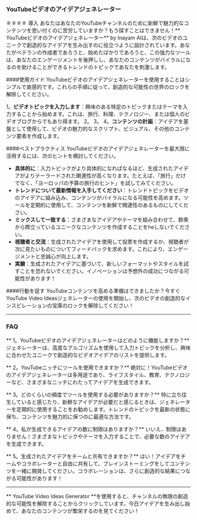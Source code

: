 ### YouTubeビデオのアイデアジェネレーター

＃＃＃＃ 導入
あなたはあなたのYouTubeチャンネルのために新鮮で魅力的なコンテンツを思い付くのに苦労していますか？もう探すことはできません！** YouTubeビデオのアイデアジェネレーター** by Inayam AIは、次のビデオのユニークで創造的なアイデアを生み出すのに役立つように設計されています。あなたがベテランの作成者であろうと、始めたばかりであろうと、この強力なツールは、あなたのエンゲージメントを後押しし、あなたのコンテンツがバイラルになるのを助けることができるトレンドのトピックであなたを刺激します。

####使用ガイド
YouTubeビデオのアイデアジェネレーターを使用することはシンプルで直感的です。これらの手順に従って、創造的な可能性の世界のロックを解除してください。

1。**ビデオトピックを入力します**：興味のある特定のトピックまたはテーマを入力することから始めます。これは、旅行、料理、テクノロジー、または個人のビデオブログからでもあり得ます。
2。
3。
4。**コンテンツの計画**：アイデアを基盤として使用して、ビデオの魅力的なスクリプト、ビジュアル、その他のコンテンツ要素を作成します。

####ベストプラクティス
YouTubeビデオのアイデアジェネレーターを最大限に活用するには、次のヒントを検討してください。

-  **具体的に**：入力トピックがより具体的になればなるほど、生成されたアイデアがよりテーラードされた関連性が高くなります。たとえば、「旅行」だけでなく、「ヨーロッパの予算の旅行のヒント」を試してみてください。
-  **トレンドについて最新情報を入手してください**：トレンドトピックをビデオのアイデアに組み込み、コンテンツがバイラルになる可能性を高めます。ツールを定期的に使用して、コンテンツを新鮮で関連性のあるものにしてください。
-  **ミックスして一致する**：さまざまなアイデアやテーマを組み合わせて、群衆から際立っているユニークなコンテンツを作成することをheしないでください。
-  **視聴者と交流**：生成されたアイデアを使用して投票を作成するか、視聴者が次に見たいものについてフィードバックを求めます。これにより、エンゲージメントと忠誠心が向上します。
-  **実験**：生成されたアイデアに基づいて、新しいフォーマットやスタイルを試すことを恐れないでください。イノベーションは予想外の成功につながる可能性があります！

####行動を促す
YouTubeコンテンツを高める準備はできましたか？今すぐYouTube Video Ideasジェネレーターの使用を開始し、次のビデオの創造的なインスピレーションの宝庫のロックを解除してください！

---

### FAQ

** 1。YouTubeビデオのアイデアジェネレーターはどのように機能しますか？**
ジェネレーターは、高度なアルゴリズムを使用して入力トピックを分析し、興味に合わせたユニークで創造的なビデオアイデアのリストを提供します。

** 2。YouTubeニッチにツールを使用できますか？**
絶対に！YouTubeビデオのアイデアジェネレーターは多用途であり、ライフスタイル、教育、テクノロジーなど、さまざまなニッチにわたってアイデアを生成できます。

** 3。どのくらいの頻度でツールを使用する必要がありますか？**
特に立ち往生していると感じたり、新鮮なアイデアが必要だと感じるときは、ジェネレーターを定期的に使用することをお勧めします。トレンドのトピックを最新の状態に保ち、コンテンツを魅力的に保つのに最適な方法です。

** 4。私が生成できるアイデアの数に制限はありますか？**
いいえ、制限はありません！さまざまなトピックやテーマを入力することで、必要な数のアイデアを生成できます。

** 5。生成されたアイデアをチームと共有できますか？**
はい！アイデアをチームやコラボレーターと自由に共有して、ブレインストーミングをしてコンテンツを一緒に開発してください。コラボレーションは、さらに創造的な結果につながる可能性があります！

---

** YouTube Video Ideas Generator **を使用すると、チャンネルの無限の創造的な可能性を解除することからクリックしています。今日アイデアを生み出し始めて、あなたのコンテンツが繁栄するのを見てください！
